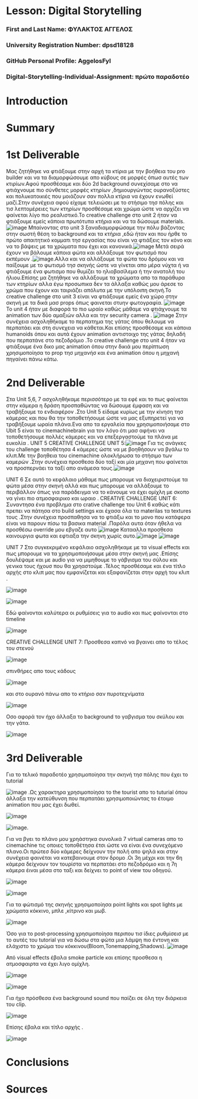 # Lesson: Digital Storytelling

### First and Last Name: ΦΥΛΑΚΤΟΣ ΑΓΓΕΛΟΣ
### University Registration Number: dpsd18128
### GitHub Personal Profile: AggelosFyl
### Digital-Storytelling-Individual-Assignment: πρώτο παραδοτέο 

# Introduction



# Summary


# 1st Deliverable
Μας ζητήθηκε να φτιάξουμε στην αρχή τα κτίρια με την βοήθεια του pro builder και να τα διαμορφώσουμε απο κύβους σε μορφές όπωσ αυτές των κτιρίων.Αφού προσθέσαμε και δύο 2d background συνεχίσαμε στο να φτιάχνουμε πιο σύνθετες μορφές κτηρίων ,δημιουργώντας ουρανοξύστες και πολυκατοικιές που μοιάζουν σαν πολλα κτίρια να έχουν ενωθεί μαζί.Στην συνέχεια αφού είχαμε τελειώσει με το στήσιμο τησ πόλης και τισ λεπτομέρειες των κτηρίων προσθέσαμε και χρώμα ώστε να αρχίζει να φαίνεται λίγο πιο ρεαλιστικό.Το creative challenge στο unit 2 ήταν να φτιάξουμε εμείς κάποια πρωτότυπα κτήρια και να τα δώσουμε materials.![image](https://user-images.githubusercontent.com/116358622/229201686-de13f25b-fc65-4c55-a5fa-a55b1d0a2ba5.png) 
Μπαίνοντας στο unit 3 ξαναδιαμορφώσαμε την πόλυ βάζοντας στην σωστή θέση το background και τα κτήρια ,εδώ ήταν και που ήρθε το πρώτο απαιτητικό κομματι τησ εργασίας που είναι να φτιάξεις τον κόνο και να το βάψεις με τα χρώματα που έχει και κανονικά.![image](https://user-images.githubusercontent.com/116358622/229202540-9e9a1d69-cf09-40c5-be3e-8d56dbbc9944.png)
Μετά σειρά έχουν να βάλουμε κάποια φώτα και αλλάξουμε τον φωτισμό που εκπέμουν .![image](https://user-images.githubusercontent.com/116358622/229202887-847b121d-ea0e-42bc-baa3-9f0f2420c664.png).Αλλα και να αλλάξουμε τα φώτα του δρόμου και να παίξουμε με το φωτισμό τησ σκηνής ώστε να γίνεται απο μέρα νύχτα ή να φτιάξουμε ένα φωτισμο που θυμίζει το ηλιοβασίλεμα ή την ανατολή του ήλιου.Επίσης μα ζητήθηκε να αλλάξουμε τα χρώματα απο τα παράθυρα των κτηρίων αλλα έγω προσωπικα δεν τα άλλαξα καθώς μου άρεσε το χρώμα που έχουν και ταιριάζει απόλυτα με την υπόλοιπη σκηνή.Το creative challenge στο unit 3 είναι να φτιάξουμε εμείς ένα χώρο στην σκηνή με τα δικά μασ props όπως φαινεται στυην φωτογραφία. ![image](https://user-images.githubusercontent.com/116358622/229203662-7bdbca88-d296-4a88-baec-05ee2700fef3.png)
Το unit 4 ήταν με διαφορά το πιο ωραίο καθώς μάθαμε να φτιάχνουμε τα animation των δύο αμαξιών αλλα και την security camera . ![image](https://user-images.githubusercontent.com/116358622/229204093-40132db1-ee00-4973-a4e3-1350d2575923.png)
Στην συνέχεια ασχοληθήκαμε το περπατημα της γάτας όπου θελουμε να περπατάει και στη συνεχεια να κάθεται.Και επίσης προσθέσαμε και κάποια humanoids όπου και αυτά έχουν animation αντιστοιχο της γάτας δηλαδή που περπατάνε στο πεζοδρόμιο .Το creative challenge στο unit 4 ήταν να φτιάξουμε ένα δικο μας animation όπου στην δικιά μου περίπτωση χρησιμοποίησα το prop τησ μηχανήσ και ένα animation όπου η μηχανή πηγαίνει πάνω κάτω.




# 2nd Deliverable
Στα  Unit 5,6, 7 ασχοληθήκαμε περισσότερο με τα εφέ και το πως φαίνεται στην κάμερα η δράση προσπαθώντας να δώσουμε έμφαση και να τραβήξουμε το ενδιαφέρον .Στο Unit 5 είδαμε κυρίως με την κίνηση τησ κάμερας και που θα την τοποθετήσουμε ώστε να μας εξυπηρετεί για να τραβήξουμε ωραία πλάνα.Ενα απο τα εργαλεία που χρησιμοποιήσαμε στο Ubit 5 είναι το cinemachinebrain για τον λόγο ότι μασ αφήνει να τοποθετήσουμε πολλές κάμερες και να επεξεργαστούμε τα πλάνα με ευκολία .
UNIT 5
CREATIVE CHALLENGE UNIT 5:![image](https://user-images.githubusercontent.com/116358622/236694457-5e7476a8-c40e-4de7-9cc5-5717410c939b.png)
Για τις ανάγκες του challenge τοποθέτησα 4 κάμερες ώστε να με βοηθήσουν να βγάλω το κλιπ.Με την βοηθεια του cinemachine ολοκλήρωσα το στήσιμο των καμερών .Στην συνέχεια προσθεσα δύο ταξί και μία μηχανη που φαίνεται  να προσπερνάει τα ταξί απο ανάμεσα τους.![image](https://user-images.githubusercontent.com/116358622/236694671-57528d79-a9a5-48f3-918c-c004b5dbf9f2.png)

UNIT 6
Σε αυτό το κεφάλαιο μάθαμε πως μπορουμε να διαχειριστούμε τα φώτα μέσα στην σκηνή αλλά και πως μπορουμε να αλλάξουμε το περιβάλλον όπως για παράδειγμα να το κάνουμε να έχει ομίχλη με σκοπο να γίνει πιο ατμοσφαιρικο και ωραιο .
CREATIVE CHALLENGE UNIT 6:
Συναντησα ένα προβλημα στο crative challenge του Unit 6 καθώς κάτι πρεπει να πάτησα στο build settings και έχασα όλα τα materilas τα textures τους .Στην συνέχεια προσπαθησα να το φτιάξω και το μονο που κατάφερα είναι να παρουν πίσω τα βασικα material .Παρόλα αυτα όταν ήθελα να προσθέσω override μου εβγαζε αυτο ![image](https://user-images.githubusercontent.com/116358622/236695153-92ce8b6b-ddc0-44e7-a01f-198eb763fc2a.png)
Κατααλλα προσθεσα καινουργια φωτα και εφτιαξα την σκηνη χωρίς αυτο.![image](https://user-images.githubusercontent.com/116358622/236695214-e17ca834-6f1d-4ae8-b5a2-9fef64ebec90.png)
![image](https://user-images.githubusercontent.com/116358622/236695250-046968d0-b0fd-4718-8553-531669755e5e.png)

UNIT 7
Στο συγκεκριμένο κεφάλαιο ασχοληθήκαμε με τα visual effects και πως μπορουμε να τα χρησιμοποιήσουμε μέσα στην σκηνή μας .Επίσης δουλέψαμε και με audio για να μιμηθουμε το γάβγισμα του σύλου και γενικα τους ήχουσ που θα χρηαστούμε .Τέλος προσθέσαμε και ένα τίτλο αρχής στο κλιπ μας που εμφανίζεται και εξαφανίζεται στην αρχή του κλιπ .

![image](https://user-images.githubusercontent.com/116358622/236695452-e3162745-9894-47a8-b143-32cd3d437993.png)

![image](https://user-images.githubusercontent.com/116358622/236695504-a708d465-49cf-44f7-9c7c-3e80c87d03f5.png)

Εδώ φαίνονται καλύτερα οι ρυθμίσεις για το audio και πως φαίνονται στo timeline

![image](https://user-images.githubusercontent.com/116358622/236695593-56814a21-be34-41a5-a83a-be8c75e51340.png)

CREATIVE CHALLENGE UNIT 7:
Προσθεσα καπνό να βγαινει απο το τέλος του στενού

![image](https://user-images.githubusercontent.com/116358622/236695794-e4723947-194d-401d-beba-f49a0b0e4cda.png)

σπινθήρες απο τους κάδους 

![image](https://user-images.githubusercontent.com/116358622/236695816-df8cd66f-5d76-4634-9034-05a38617ac9c.png)

και στο ουρανό πάνω απο το κτήριο σαν πυροτεχνίματα 

![image](https://user-images.githubusercontent.com/116358622/236695867-306d6287-a5b6-43d0-9566-8e656021f0fc.png)

Οσο αφορά τον ήχο άλλαξα το background το γαβγισμα του σκύλου και την γάτα.

![image](https://user-images.githubusercontent.com/116358622/236695946-4809ac24-85f1-49bf-9878-f7b0ac9a2021.png)



# 3rd Deliverable 
Για το τελικό παραδοτέο χρησιμοποίησα την σκηνή τησ πόλης που έχει το tutorial

![image](https://github.com/AggelosFyl/Digital-Storytelling-Individual-Assignment/assets/116358622/b1c5779c-f119-4c95-b40b-b1d67e4c30bb)
.Ως χαρακτηρα χρησιμοποίησα το the tourist απο το tuturial όπου άλλαξα την κατεύθυνση που περπατάει χρησιμοποιώντας το έτοιμο animation που μας έχει δωθεί.

![image](https://github.com/AggelosFyl/Digital-Storytelling-Individual-Assignment/assets/116358622/63ad6985-ef58-4a24-bc33-1bb03f247466)

![image](https://github.com/AggelosFyl/Digital-Storytelling-Individual-Assignment/assets/116358622/d8c9bea6-9f5b-4df9-a9dc-01f85f7bd56e).

Για να βγει το πλάνο μου χρηάστηκα συνολικά 7 virtual cameras απο το cinemachine τις οποιες τοποθέτησα έτσι ώστε να είναι ένα συνεχόμενο πλανο.Οι πρώτεσ δύο κάμερες δείχνουν την πολή απο ψηλά και στην συνέχεια φαινέται να κατεβαινουμε στον δρομο .Οι 3η μέχρι και την 6η κάμερα δείχνουν τον τουρίστα να περπατάει στο πεζοδρόμιο και η 7η κάμερα έιναι μέσα στο ταξι και δείχνει το point of view του οδηγού.

![image](https://github.com/AggelosFyl/Digital-Storytelling-Individual-Assignment/assets/116358622/37f15d9d-03ca-4c91-a46a-be305954ed6f)

![image](https://github.com/AggelosFyl/Digital-Storytelling-Individual-Assignment/assets/116358622/c0686c78-eba5-4bbd-8c37-9ae0279dac13)

Για τα φώτισμό της σκηνής χρησιμοποίησα point lights και spot lights με χρώματα κόκκινο, μπλε ,κίτρινο και μωβ.

![image](https://github.com/AggelosFyl/Digital-Storytelling-Individual-Assignment/assets/116358622/78b77039-1f2b-4688-8d18-af21bba0b950)

Όσο για το post-processing χρησιμοποίησα περιπου τισ ίδιες ρυθμίσεισ με το αυτές του tutorial για να δώσω στα φώτα μια λάμψη πιο έντονη και ελάχιστο το χρώμα του κόκκινου(Bloom,Tonemapping,Shadows).
![image](https://github.com/AggelosFyl/Digital-Storytelling-Individual-Assignment/assets/116358622/80cf3445-109c-492c-8211-d9ab84a2253d)

Από visual effects έβαλα smoke particle και επίσης προσθεσα η ατμοσφαιρτα να έχει λιγο ομίχλη.

![image](https://github.com/AggelosFyl/Digital-Storytelling-Individual-Assignment/assets/116358622/e5aee16e-96ef-4110-9792-f4041502eb83)

![image](https://github.com/AggelosFyl/Digital-Storytelling-Individual-Assignment/assets/116358622/e48689ba-413c-4b34-a928-400182ace5e3)

Για ήχο πρόσθεσα ένα background sound που παίζει σε όλη την διάρκεια του clip.

![image](https://github.com/AggelosFyl/Digital-Storytelling-Individual-Assignment/assets/116358622/f7eadd27-8d77-4d2a-a2da-c09d40a6aff0)

Επίσης έβαλα και τίτλο αρχής  .

![image](https://github.com/AggelosFyl/Digital-Storytelling-Individual-Assignment/assets/116358622/a83df7ce-567e-46d9-b8ba-318c6edd6296)










# Conclusions


# Sources
